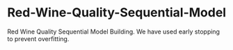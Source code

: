 # Red-Wine-Quality-Sequential-Model
Red Wine Quality Sequential Model Building.
We have used early stopping to prevent overfitting. 
